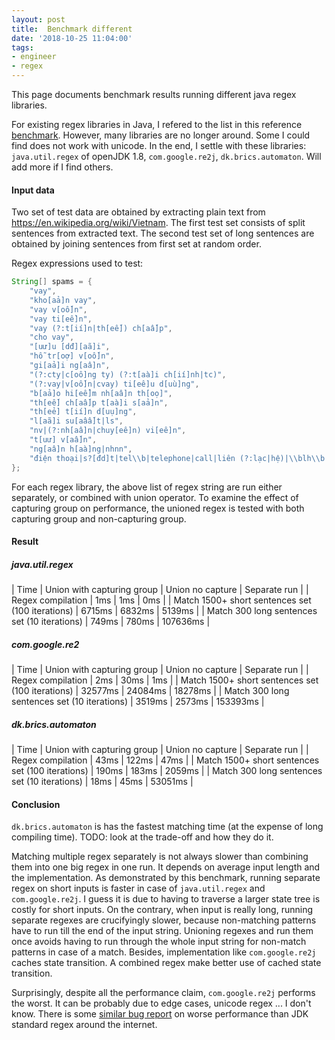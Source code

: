 ```yaml
---
layout: post
title:  Benchmark different 
date: '2018-10-25 11:04:00'
tags:
- engineer
- regex
---
```


This page documents benchmark results running different java regex libraries.

For existing regex libraries in Java, I refered to the list in this reference [benchmark](http://tusker.org/regex/regex_benchmark.html). However, many libraries are no longer around. Some I could find does not work with unicode. In the end, I settle with these libraries: `java.util.regex` of openJDK 1.8, `com.google.re2j`, `dk.brics.automaton`. Will add more if I find others. 


#### Input data

Two set of test data are obtained by extracting plain text from https://en.wikipedia.org/wiki/Vietnam. The first test set consists of split sentences from extracted text. The second test set of long sentences are obtained by joining sentences from first set at random order. 

Regex expressions used to test:

```java
String[] spams = {
    "vay",
    "kho[aả]n vay",
    "vay v[oố]n",
    "vay ti[eề]n",
    "vay (?:t[ií]n|th[eế]) ch[aấ]p",
    "cho vay",
    "[uư]u [dđ][aã]i",
    "hỗ tr[oợ] v[oố]n",
    "gi[aả]i ng[aâ]n",
    "(?:cty|c[oô]ng ty) (?:t[aà]i ch[ií]nh|tc)",
    "(?:vay|v[oố]n|cvay) ti[eê]u d[uù]ng",
    "b[aả]o hi[eể]m nh[aâ]n th[oọ]",
    "th[eế] ch[aấ]p t[aà]i s[aả]n",
    "th[eẻ] t[ií]n d[uụ]ng",
    "l[aã]i su[aâấ]t|ls",
    "nv|(?:nh[aâ]n|chuy[eê]n) vi[eê]n",
    "t[uư] v[aấ]n",
    "ng[aâ]n h[aà]ng|nhnn",
    "điện thoại|s?[đd]t|tel\\b|telephone|call|liên (?:lạc|hệ)|\\blh\\b|gọi|contact|nhắn tin|(?:tin|lời) nhắn|sms"
};

```

For each regex library, the above list of regex string are run either separately, or combined with union operator. To examine the effect of capturing group on performance, the unioned regex is tested with both capturing group and non-capturing group. 

#### Result

##### java.util.regex
| Time | Union with capturing group | Union no capture | Separate run |
| Regex compilation | 1ms | 1ms | 0ms |
| Match 1500+ short sentences set (100 iterations) | 6715ms | 6832ms | 5139ms | 
| Match 300 long sentences set (10 iterations) | 749ms | 780ms | 107636ms | 

##### com.google.re2

| Time | Union with capturing group | Union no capture | Separate run |
| Regex compilation | 2ms | 30ms | 1ms |
| Match 1500+ short sentences set (100 iterations) | 32577ms | 24084ms | 18278ms | 
| Match 300 long sentences set (10 iterations) | 3519ms | 2573ms | 153393ms | 

##### dk.brics.automaton

| Time | Union with capturing group | Union no capture | Separate run |
| Regex compilation | 43ms | 122ms | 47ms |
| Match 1500+ short sentences set (100 iterations) | 190ms | 183ms | 2059ms | 
| Match 300 long sentences set (10 iterations) | 18ms | 45ms | 53051ms | 

#### Conclusion

`dk.brics.automaton` is has the fastest matching time (at the expense of long compiling time). TODO: look at the trade-off and how they do it.

Matching multiple regex separately is not always slower than combining them into one big regex in one run. It depends on average input length and the implementation. As demonstrated by this benchmark, running separate regex on short inputs is faster in case of `java.util.regex` and `com.google.re2j`. I guess it is due to having to traverse a larger state tree is costly for short inputs. On the contrary, when input is really long, running separate regexes are crucifyingly slower, because non-matching patterns have to run till the end of the input string. Unioning regexes and run them once avoids having to run through the whole input string for non-match patterns in case of a match. Besides, implementation like `com.google.re2j` caches state transition. A combined regex make better use of cached state transition. 

Surprisingly, despite all the performance claim, `com.google.re2j` performs the worst. It can be probably due to edge cases, unicode regex ... I don't know. There is some [similar bug report](https://groups.google.com/forum/#!topic/re2j-discuss/8c3L06m6wbY) on worse performance than JDK standard regex around the internet.

